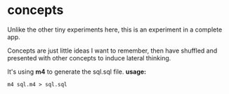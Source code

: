 # concepts

Unlike the other tiny experiments here, this is an experiment in a complete app.

Concepts are just little ideas I want to remember, then have shuffled and presented with other concepts to induce lateral thinking.

It's using **m4** to generate the sql.sql file.  **usage:**

```
m4 sql.m4 > sql.sql
```

